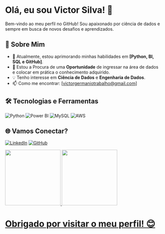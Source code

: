 # Olá, eu sou Victor Silva! 👋

Bem-vindo ao meu perfil no GitHub! Sou apaixonado por ciência de dados e sempre em busca de novos desafios e aprendizados.

## 🚀 Sobre Mim
- 🌱 Atualmente, estou aprimorando minhas habilidades em **[Python, BI, SQL e GitHub]**.
- 💼 Estou a Procura de uma  **Oportunidade** de ingressar na área de dados e colocar em prática o conhecimento adquirido.
- 💡 Tenho interesse em **Ciência de Dados** e **Engenharia de Dados**.
- 📫 Como me encontrar: [victorgermaniotrabalho@gmail.com]

## 🛠️ Tecnologias e Ferramentas
![Python](https://img.shields.io/badge/Python-000?style=for-the-badge&logo=python)
![Power BI](https://img.shields.io/badge/PowerBI-F2C811?style=for-the-badge&logo=Power%20BI&logoColor=white)
![MySQL](https://img.shields.io/badge/MySQL-00000F?style=for-the-badge&logo=mysql&logoColor=white)
![AWS](https://img.shields.io/badge/AWS-000.svg?style=for-the-badge&logo=amazon-aws&logoColor=white)


## 🌐 Vamos Conectar?
[![LinkedIn](https://img.shields.io/badge/LinkedIn-0077B5?style=for-the-badge&logo=linkedin&logoColor=white)](https://www.linkedin.com/in/victorgermanio/)
[![GitHub](https://img.shields.io/badge/GitHub-100000?style=for-the-badge&logo=github&logoColor=white)](https://github.com/SVictor-DATA)

 <div>
   <a href="https://github.com/SVictor-DATA">
   <img height="180em" src="https://github-readme-stats.vercel.app/api?username=SVictor-DATA&show_icons=true&theme=tokyonight&include_all_commits=true&count_private=true"/>
   <img height="180em" src="https://github-readme-stats.vercel.app/api/top-langs/?username=SVictor-DATA&layout=compact&langs_count=6&theme=tokyonight"/>
</div>


# Obrigado por visitar o meu perfil! 😊

